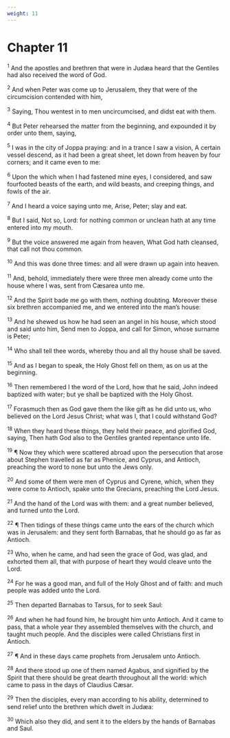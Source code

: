 ```yaml
---
weight: 11
---
```


# Chapter 11

<sup>1</sup> And the apostles and brethren that were in Judæa heard that the Gentiles had also received the word of God. 

<sup>2</sup> And when Peter was come up to Jerusalem, they that were of the circumcision contended with him, 

<sup>3</sup> Saying, Thou wentest in to men uncircumcised, and didst eat with them. 

<sup>4</sup> But Peter rehearsed the matter from the beginning, and expounded it by order unto them, saying, 

<sup>5</sup> I was in the city of Joppa praying: and in a trance I saw a vision, A certain vessel descend, as it had been a great sheet, let down from heaven by four corners; and it came even to me: 

<sup>6</sup> Upon the which when I had fastened mine eyes, I considered, and saw fourfooted beasts of the earth, and wild beasts, and creeping things, and fowls of the air. 

<sup>7</sup> And I heard a voice saying unto me, Arise, Peter; slay and eat. 

<sup>8</sup> But I said, Not so, Lord: for nothing common or unclean hath at any time entered into my mouth. 

<sup>9</sup> But the voice answered me again from heaven, What God hath cleansed, that call not thou common. 

<sup>10</sup> And this was done three times: and all were drawn up again into heaven. 

<sup>11</sup> And, behold, immediately there were three men already come unto the house where I was, sent from Cæsarea unto me. 

<sup>12</sup> And the Spirit bade me go with them, nothing doubting. Moreover these six brethren accompanied me, and we entered into the man’s house: 

<sup>13</sup> And he shewed us how he had seen an angel in his house, which stood and said unto him, Send men to Joppa, and call for Simon, whose surname is Peter; 

<sup>14</sup> Who shall tell thee words, whereby thou and all thy house shall be saved. 

<sup>15</sup> And as I began to speak, the Holy Ghost fell on them, as on us at the beginning. 

<sup>16</sup> Then remembered I the word of the Lord, how that he said, John indeed baptized with water; but ye shall be baptized with the Holy Ghost. 

<sup>17</sup> Forasmuch then as God gave them the like gift as he did unto us, who believed on the Lord Jesus Christ; what was I, that I could withstand God? 

<sup>18</sup> When they heard these things, they held their peace, and glorified God, saying, Then hath God also to the Gentiles granted repentance unto life. 

<sup>19</sup> ¶ Now they which were scattered abroad upon the persecution that arose about Stephen travelled as far as Phenice, and Cyprus, and Antioch, preaching the word to none but unto the Jews only. 

<sup>20</sup> And some of them were men of Cyprus and Cyrene, which, when they were come to Antioch, spake unto the Grecians, preaching the Lord Jesus. 

<sup>21</sup> And the hand of the Lord was with them: and a great number believed, and turned unto the Lord. 

<sup>22</sup> ¶ Then tidings of these things came unto the ears of the church which was in Jerusalem: and they sent forth Barnabas, that he should go as far as Antioch. 

<sup>23</sup> Who, when he came, and had seen the grace of God, was glad, and exhorted them all, that with purpose of heart they would cleave unto the Lord. 

<sup>24</sup> For he was a good man, and full of the Holy Ghost and of faith: and much people was added unto the Lord. 

<sup>25</sup> Then departed Barnabas to Tarsus, for to seek Saul: 

<sup>26</sup> And when he had found him, he brought him unto Antioch. And it came to pass, that a whole year they assembled themselves with the church, and taught much people. And the disciples were called Christians first in Antioch. 

<sup>27</sup> ¶ And in these days came prophets from Jerusalem unto Antioch. 

<sup>28</sup> And there stood up one of them named Agabus, and signified by the Spirit that there should be great dearth throughout all the world: which came to pass in the days of Claudius Cæsar. 

<sup>29</sup> Then the disciples, every man according to his ability, determined to send relief unto the brethren which dwelt in Judæa: 

<sup>30</sup> Which also they did, and sent it to the elders by the hands of Barnabas and Saul. 


